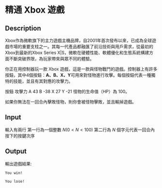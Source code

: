 # 精通 Xbox 遊戲
## Description
Xbox作為微軟旗下的主力遊戲主機品牌，自2001年首次發布以來，已成為全球遊戲市場的重要支柱之一。其每一代產品都融匯了前沿技術與用戶需求，從最初的Xbox到最新的Xbox Series X|S，微軟在硬體性能、軟體優化和生態系統構建方面不斷突破界限，為玩家帶來與眾不同的體驗。

你正在用控制器玩一款 Xbox 遊戲，這是一款與怪物戰鬥的遊戲。控制器上有許多按鈕，其中4個按鈕：**A、B、X、Y**可用來對怪物進行攻擊。每個按鈕代表一種獨特的技能，並且有其對應的攻擊力。

按鈕	攻擊力
A	    43
B	    -38
X	    27
Y	    -21
怪物的生命值（HP）為 100。

如果你無法在一回合內擊敗怪物，則你會被怪物擊敗，並且輸掉遊戲。

## Input

輸入有兩行
第一行為一個整數 $N (0 < N < 100)$ 
第二行為 $N$ 個字元代表一回合內按下的按鍵次序


## Output

輸出遊戲結果:

`You win!`

`You lose!`

